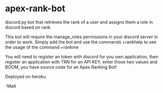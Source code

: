 # apex-rank-bot
discord.py bot that retrieves the rank of a user and assigns them a role in discord based on rank

This bot will require the manage_roles permissions in your discord server in order to work. Simply add the bot and use the
commands +rankhelp to see the usage of the command +rankme

You will need to register an token with discord for you own application, then register an application with TRN for an API
KEY, enter those two values and BOOM, you have source code for an Apex Ranking Bot!

Deployed on heroku

-Matt

